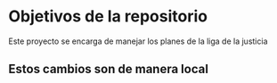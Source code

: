 # Objetivos de la repositorio

Este proyecto se encarga de manejar los planes de la liga de la justicia
## Estos cambios son de manera local